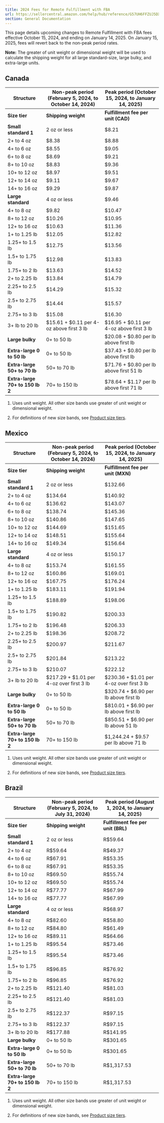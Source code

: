 ```yaml
---
title: 2024 Fees for Remote Fulfillment with FBA
url: https://sellercentral.amazon.com/help/hub/reference/G57UH6FFZUJ5DX3W
section: General Documentation
---
```


This page details upcoming changes to Remote Fulfillment with FBA fees
effective October 15, 2024, and ending on January 14, 2025. On January 15,
2025, fees will revert back to the non-peak period rates.

**Note:** The greater of unit weight or dimensional weight will be used to
calculate the shipping weight for all large standard-size, large bulky, and
extra-large units.

## Canada

**Structure** |  **Non-peak period** (February 5, 2024, to October 14, 2024) |  **Peak period** (October 15, 2024, to January 14, 2025)  
---|---|---  
**Size tier** | **Shipping weight** | **Fulfillment fee per unit (CAD)** | **Fulfillment fee per unit (CAD)**  
**Small standard 1** | 2 oz or less | $8.21 | $8.70  
2+ to 4 oz | $8.38 | $8.88  
4+ to 6 oz | $8.55 | $9.05  
6+ to 8 oz | $8.69 | $9.21  
8+ to 10 oz | $8.83 | $9.36  
10+ to 12 oz | $8.97 | $9.51  
12+ to 14 oz | $9.11 | $9.67  
14+ to 16 oz | $9.29 | $9.87  
**Large standard** | 4 oz or less | $9.46 | $10.08  
4+ to 8 oz | $9.82 | $10.47  
8+ to 12 oz | $10.26 | $10.95  
12+ to 16 oz | $10.63 | $11.36  
1+ to 1.25 lb | $12.05 | $12.82  
1.25+ to 1.5 lb | $12.75 | $13.56  
1.5+ to 1.75 lb  | $12.98 | $13.83  
1.75+ to 2 lb | $13.63 | $14.52  
2+ to 2.25 lb | $13.84 | $14.79  
2.25+ to 2.5 lb | $14.29 | $15.32  
2.5+ to 2.75 lb  | $14.44 | $15.57  
2.75+ to 3 lb | $15.08 | $16.30  
3+ lb to 20 lb | $15.61 + $0.11 per 4-oz above first 3 lb | $16.95 + $0.11 per 4-oz above first 3 lb  
**Large bulky** | 0+ to 50 lb | $20.08 + $0.80 per lb above first lb | $21.84 + $0.80 per lb above first lb  
**Extra-large 0 to 50 lb** | 0+ to 50 lb | $37.43 + $0.80 per lb above first lb | $39.64 + $0.80 per lb above first lb  
**Extra-large 50+ to 70 lb** | 50+ to 70 lb | $71.76 + $0.80 per lb above first 51 lb | $75.32 + $0.80 per lb above first 51 lb  
**Extra-large 70+ to 150 lb 2** | 70+ to 150 lb | $78.64 + $1.17 per lb above first 71 lb | $83.89 + $1.17 per lb above first 71 lb  
  
1) Uses unit weight. All other size bands use greater of unit weight or
dimensional weight.

2) For definitions of new size bands, see [Product size
tiers](/gp/help/GG5KW835AHDJCH8W).

## Mexico

**Structure** |  **Non-peak period** (February 5, 2024, to October 14, 2024) |  **Peak period** (October 15, 2024, to January 14, 2025)  
---|---|---  
**Size tier** | **Shipping weight** | **Fulfillment fee per unit (MXN)** | **Fulfillment fee per unit (MXN)**  
**Small standard 1** | 2 oz or less | $132.66 | $138.77  
2+ to 4 oz | $134.64 | $140.92  
4+ to 6 oz | $136.62 | $143.07  
6+ to 8 oz | $138.74 | $145.36  
8+ to 10 oz | $140.86 | $147.65  
10+ to 12 oz | $144.69 | $151.65  
12+ to 14 oz | $148.51 | $155.64  
14+ to 16 oz | $149.34 | $156.64  
**Large standard** | 4 oz or less | $150.17 | $157.64  
4+ to 8 oz | $153.74 | $161.55  
8+ to 12 oz | $160.86 | $169.01  
12+ to 16 oz | $167.75 | $176.24  
1+ to 1.25 lb | $183.11 | $191.94  
1.25+ to 1.5 lb | $188.89 | $198.06  
1.5+ to 1.75 lb  | $190.82 | $200.33  
1.75+ to 2 lb | $196.48 | $206.33  
2+ to 2.25 lb | $198.36 | $208.72  
2.25+ to 2.5 lb | $200.97 | $211.67  
2.5+ to 2.75 lb  | $201.84 | $213.22  
2.75+ to 3 lb | $210.07 | $222.12  
3+ lb to 20 lb | $217.29 + $1.01 per 4-oz over first 3 lb | $230.36 + $1.01 per 4-oz over first 3 lb  
**Large bulky** | 0+ to 50 lb | $320.74 + $6.90 per lb above first lb | $338.74 + $6.90 per lb above first lb  
**Extra-large 0 to 50 lb** | 0+ to 50 lb | $810.01 + $6.90 per lb above first lb | $834.46 + $6.90 per lb above first lb  
**Extra-large 50+ to 70 lb** | 50+ to 70 lb | $850.51 + $6.90 per lb above 51 lb | $894.14 + $6.90 per lb above 51 lb  
**Extra-large 70+ to 150 lb 2** | 70+ to 150 lb | $1,244.24 + $9.57 per lb above 71 lb | $1,308.93 + $9.57 per lb above 71 lb  
  
1) Uses unit weight. All other size bands use greater of unit weight or
dimensional weight.

2) For definitions of new size bands, see [Product size
tiers](/gp/help/GG5KW835AHDJCH8W).

## Brazil

**Structure** |  **Non-peak period** (February 5, 2024, to July 31, 2024) |  **Peak period** (August 1, 2024, to January 14, 2025)  
---|---|---  
**Size tier** | **Shipping weight** | **Fulfillment fee per unit (BRL)** | **Fulfillment fee per unit (BRL)**  
**Small standard 1** | 2 oz or less | R$59.64 | R$49.37  
2+ to 4 oz | R$59.64 | R$49.37  
4+ to 6 oz | R$67.91 | R$53.35  
6+ to 8 oz | R$67.91 | R$53.35  
8+ to 10 oz | R$69.50 | R$55.74  
10+ to 12 oz | R$69.50 | R$55.74  
12+ to 14 oz | R$77.77 | R$67.99  
14+ to 16 oz | R$77.77 | R$67.99  
**Large standard** | 4 oz or less | R$68.97 | R$54.17  
4+ to 8 oz | R$82.60 | R$58.80  
8+ to 12 oz | R$84.80 | R$61.49  
12+ to 16 oz | R$89.11 | R$64.66  
1+ to 1.25 lb | R$95.54 | R$73.46  
1.25+ to 1.5 lb | R$95.54 | R$73.46  
1.5+ to 1.75 lb  | R$96.85 | R$76.92  
1.75+ to 2 lb | R$96.85 | R$76.92  
2+ to 2.25 lb | R$121.40 | R$81.03  
2.25+ to 2.5 lb | R$121.40 | R$81.03  
2.5+ to 2.75 lb  | R$122.37 | R$97.15  
2.75+ to 3 lb | R$122.37 | R$97.15  
3+ lb to 20 lb | R$177.88 | R$141.95  
**Large bulky** | 0+ to 50 lb | R$301.65 | R$293.06  
**Extra-large 0 to 50 lb** | 0+ to 50 lb | R$301.65 | R$293.06  
**Extra-large 50+ to 70 lb** | 50+ to 70 lb | R$1,317.53 | R$876.85  
**Extra-large 70+ to 150 lb 2** | 70+ to 150 lb | R$1,317.53 | R$876.85  
  
1) Uses unit weight. All other size bands use greater of unit weight or
dimensional weight.

2) For definitions of new size bands, see [Product size
tiers](/gp/help/GG5KW835AHDJCH8W).

